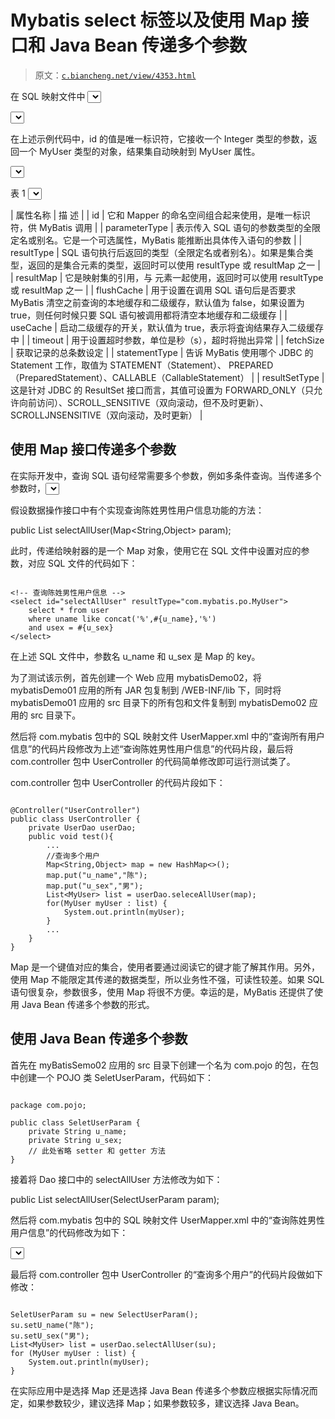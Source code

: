 # Mybatis select 标签以及使用 Map 接口和 Java Bean 传递多个参数

> 原文：[`c.biancheng.net/view/4353.html`](http://c.biancheng.net/view/4353.html)

在 SQL 映射文件中 <select> 元素用于映射 SQL 的 select 语句，其示例代码如下：

<!--根据 uid 查询一个用户信息 -->
<select id="selectUserById" parameterType="Integer" resultType="com.mybatis.po.MyUser">
    select * from user where uid = #{uid}
</select>

在上述示例代码中，id 的值是唯一标识符，它接收一个 Integer 类型的参数，返回一个 MyUser 类型的对象，结果集自动映射到 MyUser 属性。

<select> 元素除了有上述示例代码中的几个属性以外，还有一些常用的属性，如表 1 所示。

表 1 <select>元素的常用属性

| 属性名称 | 描 述 |
| id | 它和 Mapper 的命名空间组合起来使用，是唯一标识符，供 MyBatis 调用 |
| parameterType | 表示传入 SQL 语句的参数类型的全限定名或别名。它是一个可选属性，MyBatis 能推断出具体传入语句的参数 |
| resultType | SQL 语句执行后返回的类型（全限定名或者别名）。如果是集合类型，返回的是集合元素的类型，返回时可以使用 resultType 或 resultMap 之一 |
| resultMap | 它是映射集的引用，与 <resultMap> 元素一起使用，返回时可以使用 resultType 或 resultMap 之一 |
| flushCache | 用于设置在调用 SQL 语句后是否要求 MyBatis 清空之前查询的本地缓存和二级缓存，默认值为 false，如果设置为 true，则任何时候只要 SQL 语句被调用都将清空本地缓存和二级缓存 |
| useCache | 启动二级缓存的开关，默认值为 true，表示将査询结果存入二级缓存中 |
| timeout |  用于设置超时参数，单位是秒（s），超时将抛出异常 |
| fetchSize | 获取记录的总条数设定 |
| statementType | 告诉 MyBatis 使用哪个 JDBC 的 Statement 工作，取值为 STATEMENT（Statement）、 PREPARED（PreparedStatement）、CALLABLE（CallableStatement） |
| resultSetType | 这是针对 JDBC 的 ResultSet 接口而言，其值可设置为 FORWARD_ONLY（只允许向前访问）、SCROLL_SENSITIVE（双向滚动，但不及时更新）、SCROLLJNSENSITIVE（双向滚动，及时更新） |

## 使用 Map 接口传递多个参数

在实际开发中，查询 SQL 语句经常需要多个参数，例如多条件查询。当传递多个参数时，<select> 元素的 parameterType 属性值的类型是什么呢？在 MyBatis 中允许 Map 接口通过键值对传递多个参数。

假设数据操作接口中有个实现查询陈姓男性用户信息功能的方法：

public List<MyUser> selectAllUser(Map<String,Object> param);

此时，传递给映射器的是一个 Map 对象，使用它在 SQL 文件中设置对应的参数，对应 SQL 文件的代码如下：

```

<!-- 查询陈姓男性用户信息 -->
<select id="selectAllUser" resultType="com.mybatis.po.MyUser">
    select * from user
    where uname like concat('%',#{u_name},'%')
    and usex = #{u_sex}
</select>
```

在上述 SQL 文件中，参数名 u_name 和 u_sex 是 Map 的 key。

为了测试该示例，首先创建一个 Web 应用 mybatisDemo02，将 mybatisDemo01 应用的所有 JAR 包复制到 /WEB-INF/lib 下，同时将 mybatisDemo01 应用的 src 目录下的所有包和文件复制到 mybatisDemo02 应用的 src 目录下。

然后将 com.mybatis 包中的 SQL 映射文件 UserMapper.xml 中的“查询所有用户信息”的代码片段修改为上述“查询陈姓男性用户信息”的代码片段，最后将 com.controller 包中 UserController 的代码简单修改即可运行测试类了。

com.controller 包中 UserController 的代码片段如下：

```

@Controller("UserController")
public class UserController {
    private UserDao userDao;
    public void test(){
        ...
        //查询多个用户
        Map<String,Object> map = new HashMap<>();
        map.put("u_name","陈");
        map.put("u_sex","男");
        List<MyUser> list = userDao.seleceAllUser(map);
        for(MyUser myUser : list) {
            System.out.println(myUser);
        }
        ...
    }
}
```

Map 是一个键值对应的集合，使用者要通过阅读它的键才能了解其作用。另外，使用 Map 不能限定其传递的数据类型，所以业务性不强，可读性较差。如果 SQL 语句很复杂，参数很多，使用 Map 将很不方便。幸运的是，MyBatis 还提供了使用 Java Bean 传递多个参数的形式。

## 使用 Java Bean 传递多个参数

首先在 myBatisSemo02 应用的 src 目录下创建一个名为 com.pojo 的包，在包中创建一个 POJO 类 SeletUserParam，代码如下：

```

package com.pojo;

public class SeletUserParam {
    private String u_name;
    private String u_sex;
    // 此处省略 setter 和 getter 方法
}
```

接着将 Dao 接口中的 selectAllUser 方法修改为如下：

public List<MyUser> selectAllUser(SelectUserParam param);

然后将 com.mybatis 包中的 SQL 映射文件 UserMapper.xml 中的“查询陈姓男性用户信息”的代码修改为如下：

<select id="selectAllUser" resultType="com.po.MyUser" parameterType="com.pojo.SeletUserParam">
    select * from user
    where uname like concat('%',#{u_name},'%')
    and usex=#{u_sex}
</select>

最后将 com.controller 包中 UserController 的“查询多个用户”的代码片段做如下修改：

```

SeletUserParam su = new SelectUserParam();
su.setU_name("陈");
su.setU_sex("男");
List<MyUser> list = userDao.selectAllUser(su);
for (MyUser myUser : list) {
    System.out.println(myUser);
}
```

在实际应用中是选择 Map 还是选择 Java Bean 传递多个参数应根据实际情况而定，如果参数较少，建议选择 Map；如果参数较多，建议选择 Java Bean。